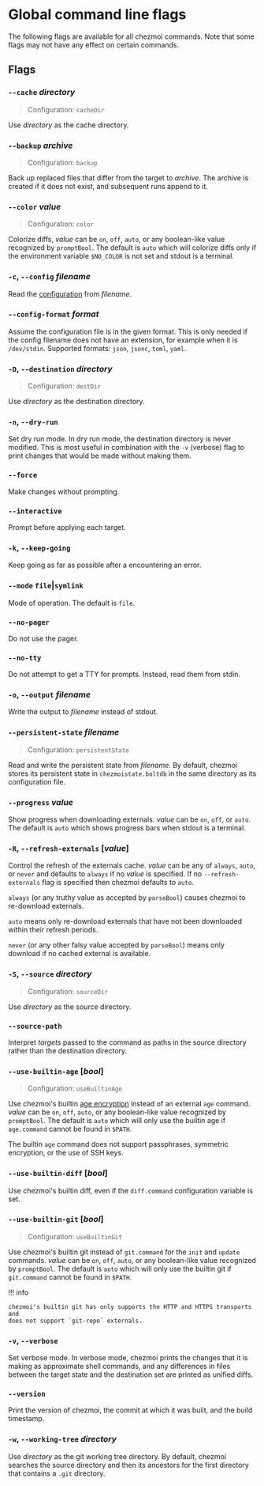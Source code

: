# Global command line flags

The following flags are available for all chezmoi commands. Note that some flags
may not have any effect on certain commands.

## Flags

### `--cache` *directory*

> Configuration: `cacheDir`

Use *directory* as the cache directory.

### `--backup` *archive*

> Configuration: `backup`

Back up replaced files that differ from the target to *archive*. The archive is
created if it does not exist, and subsequent runs append to it.

### `--color` *value*

> Configuration: `color`

Colorize diffs, *value* can be `on`, `off`, `auto`, or any boolean-like value
recognized by `promptBool`. The default is `auto` which will colorize diffs only
if the environment variable `$NO_COLOR` is not set and stdout is a terminal.

### `-c`, `--config` *filename*

Read the [configuration][configuration] from *filename*.

### `--config-format` *format*

Assume the configuration file is in the given format. This is only needed if the
config filename does not have an extension, for example when it is `/dev/stdin`.
Supported formats: `json`, `jsonc`, `toml`, `yaml`.

### `-D`, `--destination` *directory*

> Configuration: `destDir`

Use *directory* as the destination directory.

### `-n`, `--dry-run`

Set dry run mode. In dry run mode, the destination directory is never modified.
This is most useful in combination with the `-v` (verbose) flag to print changes
that would be made without making them.

### `--force`

Make changes without prompting.

### `--interactive`

Prompt before applying each target.

### `-k`, `--keep-going`

Keep going as far as possible after a encountering an error.

### `--mode` `file`|`symlink`

Mode of operation. The default is `file`.

### `--no-pager`

Do not use the pager.

### `--no-tty`

Do not attempt to get a TTY for prompts. Instead, read them from stdin.

### `-o`, `--output` *filename*

Write the output to *filename* instead of stdout.

### `--persistent-state` *filename*

> Configuration: `persistentState`

Read and write the persistent state from *filename*. By default, chezmoi stores
its persistent state in `chezmoistate.boltdb` in the same directory as its
configuration file.

### `--progress` *value*

Show progress when downloading externals. *value* can be `on`, `off`, or `auto`.
The default is `auto` which shows progress bars when stdout is a terminal.

### `-R`, `--refresh-externals` [*value*]

Control the refresh of the externals cache. *value* can be any of `always`,
`auto`, or `never` and defaults to `always` if no *value* is specified. If no
`--refresh-externals` flag is specified then chezmoi defaults to `auto`.

`always` (or any truthy value as accepted by `parseBool`) causes chezmoi to
re-download externals.

`auto` means only re-download externals that have not been downloaded within
their refresh periods.

`never` (or any other falsy value accepted by `parseBool`) means only download
if no cached external is available.

### `-S`, `--source` *directory*

> Configuration: `sourceDir`

Use *directory* as the source directory.

### `--source-path`

Interpret *targets* passed to the command as paths in the source directory
rather than the destination directory.

### `--use-builtin-age` [*bool*]

> Configuration: `useBuiltinAge`

Use chezmoi's builtin [age encryption][age] instead of an external `age`
command. *value* can be `on`, `off`, `auto`, or any boolean-like value
recognized by `promptBool`. The default is `auto` which will only use the
builtin age if `age.command` cannot be found in `$PATH`.

The builtin `age` command does not support passphrases, symmetric encryption,
or the use of SSH keys.

### `--use-builtin-diff` [*bool*]

Use chezmoi's builtin diff, even if the `diff.command` configuration variable
is set.

### `--use-builtin-git` [*bool*]

> Configuration: `useBuiltinGit`

Use chezmoi's builtin git instead of `git.command` for the `init` and `update`
commands. *value* can be `on`, `off`, `auto`, or any boolean-like value
recognized by `promptBool`. The default is `auto` which will only use the
builtin git if `git.command` cannot be found in `$PATH`.

!!! info

    chezmoi's builtin git has only supports the HTTP and HTTPS transports and
    does not support `git-repo` externals.

### `-v`, `--verbose`

Set verbose mode. In verbose mode, chezmoi prints the changes that it is making
as approximate shell commands, and any differences in files between the target
state and the destination set are printed as unified diffs.

### `--version`

Print the version of chezmoi, the commit at which it was built, and the build
timestamp.

### `-w`, `--working-tree` *directory*

Use *directory* as the git working tree directory. By default, chezmoi searches
the source directory and then its ancestors for the first directory that
contains a `.git` directory.

[configuration]: /reference/configuration-file/index.md
[age]: https://age-encryption.org
